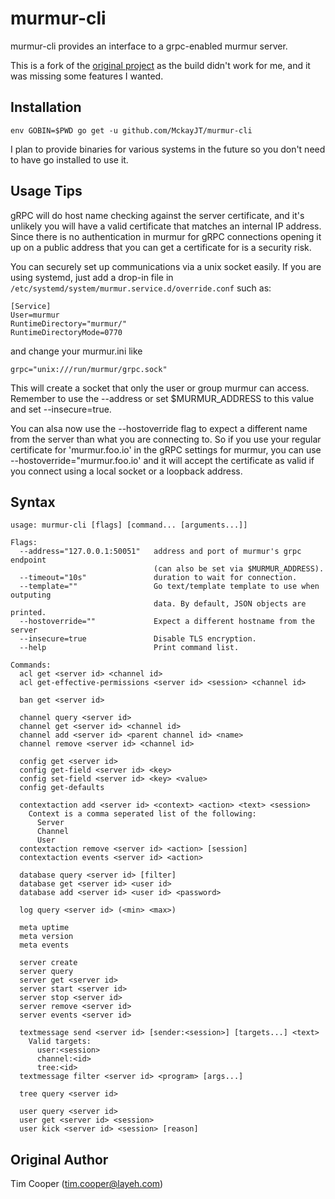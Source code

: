 # murmur-cli

murmur-cli provides an interface to a grpc-enabled murmur server.

This is a fork of the [original project](https://github.com/layeh/murmur-cli)
as the build didn't work for me, and it was missing some features I wanted.

## Installation

    env GOBIN=$PWD go get -u github.com/MckayJT/murmur-cli

I plan to provide binaries for various systems in the future
so you don't need to have go installed to use it.

## Usage Tips

gRPC will do host name checking against the server certificate, and it's
unlikely you will have a valid certificate that matches an internal
IP address. Since there is no authentication in murmur for gRPC connections
opening it up on a public address that you can get a certificate for
is a security risk.

You can securely set up communications via a unix socket easily.
If you are using systemd, just add a drop-in file in
`/etc/systemd/system/murmur.service.d/override.conf` such as:

```
[Service]
User=murmur
RuntimeDirectory="murmur/"
RuntimeDirectoryMode=0770
```

and change your murmur.ini like

```
grpc="unix:///run/murmur/grpc.sock"
```

This will create a socket that only the user or group murmur can access.
Remember to use the --address or set $MURMUR\_ADDRESS to this value
and set --insecure=true. 

You can alsa now use the --hostoverride flag to expect a different name
from the server than what you are connecting to. So if you use your regular
certificate for 'murmur.foo.io' in the gRPC settings for murmur, you can
use --hostoverride="murmur.foo.io' and it will accept the certificate as valid
if you connect using a local socket or a loopback address.

## Syntax
    usage: murmur-cli [flags] [command... [arguments...]]

    Flags:
      --address="127.0.0.1:50051"   address and port of murmur's grpc endpoint
                                    (can also be set via $MURMUR_ADDRESS).
      --timeout="10s"               duration to wait for connection.
      --template=""                 Go text/template template to use when outputing
                                    data. By default, JSON objects are printed.
      --hostoverride=""             Expect a different hostname from the server
      --insecure=true               Disable TLS encryption.
      --help                        Print command list.

    Commands:
      acl get <server id> <channel id>
      acl get-effective-permissions <server id> <session> <channel id>

      ban get <server id>

      channel query <server id>
      channel get <server id> <channel id>
      channel add <server id> <parent channel id> <name>
      channel remove <server id> <channel id>

      config get <server id>
      config get-field <server id> <key>
      config set-field <server id> <key> <value>
      config get-defaults

      contextaction add <server id> <context> <action> <text> <session>
        Context is a comma seperated list of the following:
          Server
          Channel
          User
      contextaction remove <server id> <action> [session]
      contextaction events <server id> <action>

      database query <server id> [filter]
      database get <server id> <user id>
      database add <server id> <user id> <password>  

      log query <server id> (<min> <max>)

      meta uptime
      meta version
      meta events

      server create
      server query
      server get <server id>
      server start <server id>
      server stop <server id>
      server remove <server id>
      server events <server id>

      textmessage send <server id> [sender:<session>] [targets...] <text>
        Valid targets:
          user:<session>
          channel:<id>
          tree:<id>
      textmessage filter <server id> <program> [args...]

      tree query <server id>

      user query <server id>
      user get <server id> <session>
      user kick <server id> <session> [reason]


## Original Author

Tim Cooper (<tim.cooper@layeh.com>)
